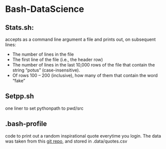 # Bash-DataScience
## Stats.sh:
   accepts as a command line argument a file and prints out, on subsequent lines:
- The number of lines in the file
- The first line of the file (i.e., the header row)
- The number of lines in the last 10,000 rows of the file that contain the string “potus” (case-insensitive).
- Of rows 100 – 200 (inclusive), how many of them that contain the word “fake”
## Setpp.sh
one liner to set  pythonpath   to pwd/src
## .bash-profile
code to print out a random inspirational quote everytime you login. The data was taken from this [git repo](https://gist.github.com/JakubPetriska/060958fd744ca34f099e947cd080b540), and stored in .data/quotes.csv
